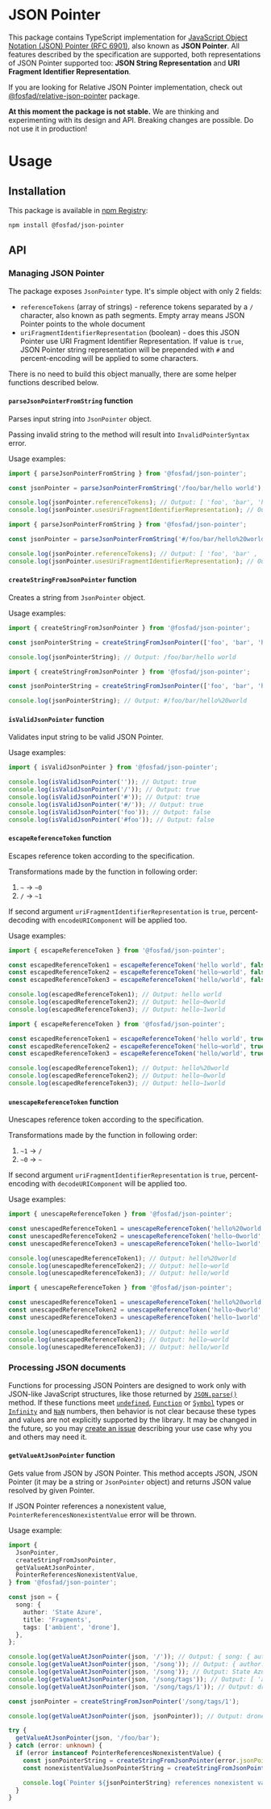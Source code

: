 # JSON Pointer

This package contains TypeScript implementation for [JavaScript Object Notation (JSON) Pointer (RFC 6901)](https://datatracker.ietf.org/doc/html/rfc6901), also known as **JSON Pointer**. All features described by the specification are supported, both representations of JSON Pointer supported too: **JSON String Representation** and **URI Fragment Identifier Representation**.

If you are looking for Relative JSON Pointer implementation, check out [@fosfad/relative-json-pointer](https://github.com/fosfad/relative-json-pointer) package.

**At this moment the package is not stable.** We are thinking and experimenting with its design and API. Breaking changes are possible. Do not use it in production!

# Usage

## Installation

This package is available in [npm Registry](https://www.npmjs.com/package/@fosfad/json-pointer):

```bash
npm install @fosfad/json-pointer
```

## API

### Managing JSON Pointer

The package exposes `JsonPointer` type. It's simple object with only 2 fields:

- `referenceTokens` (array of strings) - reference tokens separated by a `/` character, also known as path segments. Empty array means JSON Pointer points to the whole document
- `uriFragmentIdentifierRepresentation` (boolean) - does this JSON Pointer use URI Fragment Identifier Representation. If value is `true`, JSON Pointer string representation will be prepended with `#` and percent-encoding will be applied to some characters.

There is no need to build this object manually, there are some helper functions described below.

#### `parseJsonPointerFromString` function

Parses input string into `JsonPointer` object.

Passing invalid string to the method will result into `InvalidPointerSyntax` error.

Usage examples:

```typescript
import { parseJsonPointerFromString } from '@fosfad/json-pointer';

const jsonPointer = parseJsonPointerFromString('/foo/bar/hello world');

console.log(jsonPointer.referenceTokens); // Output: [ 'foo', 'bar', 'hello world' ]
console.log(jsonPointer.usesUriFragmentIdentifierRepresentation); // Output: false
```

```typescript
import { parseJsonPointerFromString } from '@fosfad/json-pointer';

const jsonPointer = parseJsonPointerFromString('#/foo/bar/hello%20world');

console.log(jsonPointer.referenceTokens); // Output: [ 'foo', 'bar' , 'hello world' ]
console.log(jsonPointer.usesUriFragmentIdentifierRepresentation); // Output: true
```

#### `createStringFromJsonPointer` function

Creates a string from `JsonPointer` object.

Usage examples:

```typescript
import { createStringFromJsonPointer } from '@fosfad/json-pointer';

const jsonPointerString = createStringFromJsonPointer(['foo', 'bar', 'hello world'], false);

console.log(jsonPointerString); // Output: /foo/bar/hello world
```

```typescript
import { createStringFromJsonPointer } from '@fosfad/json-pointer';

const jsonPointerString = createStringFromJsonPointer(['foo', 'bar', 'hello world'], true);

console.log(jsonPointerString); // Output: #/foo/bar/hello%20world
```

#### `isValidJsonPointer` function

Validates input string to be valid JSON Pointer.

Usage examples:

```typescript
import { isValidJsonPointer } from '@fosfad/json-pointer';

console.log(isValidJsonPointer('')); // Output: true
console.log(isValidJsonPointer('/')); // Output: true
console.log(isValidJsonPointer('#')); // Output: true
console.log(isValidJsonPointer('#/')); // Output: true
console.log(isValidJsonPointer('foo')); // Output: false
console.log(isValidJsonPointer('#foo')); // Output: false
```

#### `escapeReferenceToken` function

Escapes reference token according to the specification.

Transformations made by the function in following order:

1. `~` → `~0`
2. `/` → `~1`

If second argument `uriFragmentIdentifierRepresentation` is `true`, percent-decoding with `encodeURIComponent` will be applied too.

Usage examples:

```typescript
import { escapeReferenceToken } from '@fosfad/json-pointer';

const escapedReferenceToken1 = escapeReferenceToken('hello world', false);
const escapedReferenceToken2 = escapeReferenceToken('hello~world', false);
const escapedReferenceToken3 = escapeReferenceToken('hello/world', false);

console.log(escapedReferenceToken1); // Output: hello world
console.log(escapedReferenceToken2); // Output: hello~0world
console.log(escapedReferenceToken3); // Output: hello~1world
```

```typescript
import { escapeReferenceToken } from '@fosfad/json-pointer';

const escapedReferenceToken1 = escapeReferenceToken('hello world', true);
const escapedReferenceToken2 = escapeReferenceToken('hello~world', true);
const escapedReferenceToken3 = escapeReferenceToken('hello/world', true);

console.log(escapedReferenceToken1); // Output: hello%20world
console.log(escapedReferenceToken2); // Output: hello~0world
console.log(escapedReferenceToken3); // Output: hello~1world
```

#### `unescapeReferenceToken` function

Unescapes reference token according to the specification.

Transformations made by the function in following order:

1. `~1` → `/`
2. `~0` → `~`

If second argument `uriFragmentIdentifierRepresentation` is `true`, percent-encoding with `decodeURIComponent` will be applied too.

Usage examples:

```typescript
import { unescapeReferenceToken } from '@fosfad/json-pointer';

const unescapedReferenceToken1 = unescapeReferenceToken('hello%20world', false);
const unescapedReferenceToken2 = unescapeReferenceToken('hello~0world', false);
const unescapedReferenceToken3 = unescapeReferenceToken('hello~1world', false);

console.log(unescapedReferenceToken1); // Output: hello%20world
console.log(unescapedReferenceToken2); // Output: hello~world
console.log(unescapedReferenceToken3); // Output: hello/world
```

```typescript
import { unescapeReferenceToken } from '@fosfad/json-pointer';

const unescapedReferenceToken1 = unescapeReferenceToken('hello%20world', true);
const unescapedReferenceToken2 = unescapeReferenceToken('hello~0world', true);
const unescapedReferenceToken3 = unescapeReferenceToken('hello~1world', true);

console.log(unescapedReferenceToken1); // Output: hello world
console.log(unescapedReferenceToken2); // Output: hello~world
console.log(unescapedReferenceToken3); // Output: hello/world
```

### Processing JSON documents

Functions for processing JSON Pointers are designed to work only with JSON-like JavaScript structures, like those returned by [`JSON.parse()`](https://developer.mozilla.org/en-US/docs/Web/JavaScript/Reference/Global_Objects/JSON/parse) method. If these functions meet [`undefined`](https://developer.mozilla.org/en-US/docs/Web/JavaScript/Reference/Global_Objects/undefined), [`Function`](https://developer.mozilla.org/en-US/docs/Web/JavaScript/Reference/Global_Objects/Function) or [`Symbol`](https://developer.mozilla.org/en-US/docs/Web/JavaScript/Reference/Global_Objects/Symbol) types or [`Infinity`](https://developer.mozilla.org/en-US/docs/Web/JavaScript/Reference/Global_Objects/Infinity) and [`NaN`](https://developer.mozilla.org/en-US/docs/Web/JavaScript/Reference/Global_Objects/NaN) numbers, then behavior is not clear because these types and values are not explicitly supported by the library. It may be changed in the future, so you may [create an issue](https://github.com/fosfad/json-pointer/issues) describing your use case why you and others may need it.

#### `getValueAtJsonPointer` function

Gets value from JSON by JSON Pointer. This method accepts JSON, JSON Pointer (it may be a string or `JsonPointer` object) and returns JSON value resolved by given Pointer.

If JSON Pointer references a nonexistent value, `PointerReferencesNonexistentValue` error will be thrown.

Usage example:

```typescript
import {
  JsonPointer,
  createStringFromJsonPointer,
  getValueAtJsonPointer,
  PointerReferencesNonexistentValue,
} from '@fosfad/json-pointer';

const json = {
  song: {
    author: 'State Azure',
    title: 'Fragments',
    tags: ['ambient', 'drone'],
  },
};

console.log(getValueAtJsonPointer(json, '/')); // Output: { song: { author: 'State Azure', title: 'Chill Impromtu', tags: [ 'ambient', 'drone' ] } }
console.log(getValueAtJsonPointer(json, '/song')); // Output: { author: 'State Azure', title: 'Chill Impromtu', tags: [ 'ambient', 'drone' ] }
console.log(getValueAtJsonPointer(json, '/song')); // Output: State Azure
console.log(getValueAtJsonPointer(json, '/song/tags')); // Output: [ 'ambient', 'drone' ]
console.log(getValueAtJsonPointer(json, '/song/tags/1')); // Output: drone

const jsonPointer = createStringFromJsonPointer('/song/tags/1');

console.log(getValueAtJsonPointer(json, jsonPointer)); // Output: drone

try {
  getValueAtJsonPointer(json, '/foo/bar');
} catch (error: unknown) {
  if (error instanceof PointerReferencesNonexistentValue) {
    const jsonPointerString = createStringFromJsonPointer(error.jsonPointer);
    const nonexistentValueJsonPointerString = createStringFromJsonPointer(error.nonexistentValueJsonPointer);

    console.log(`Pointer ${jsonPointerString} references nonexistent value: ${nonexistentValueJsonPointerString}`);
  }
}
```

